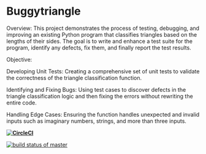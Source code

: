 # Buggytriangle
Overview:
This project demonstrates the process of testing, debugging, and improving an existing Python program that classifies triangles based on the lengths of their sides. The goal is to write and enhance a test suite for the program, identify any defects, fix them, and finally report the test results.

Objective:

Developing Unit Tests: Creating a comprehensive set of unit tests to validate the correctness of the triangle classification function.

Identifying and Fixing Bugs: Using test cases to discover defects in the triangle classification logic and then fixing the errors without rewriting the entire code.

Handling Edge Cases: Ensuring the function handles unexpected and invalid inputs such as imaginary numbers, strings, and more than three inputs.


**[![CircleCI](https://dl.circleci.com/status-badge/img/circleci/LZbyG1HkEeF4iQfyKNdLeP/9T2h4ZYqJ8XCV36daQdGSd/tree/main.svg?style=svg)](https://dl.circleci.com/status-badge/redirect/circleci/LZbyG1HkEeF4iQfyKNdLeP/9T2h4ZYqJ8XCV36daQdGSd/tree/main)**

[![build status of master](https://travis-ci.org/ashmi2001/Buggytriangle.svg?branch=master)](https://travis-ci.org/ashmi2001/Buggytriangle)

